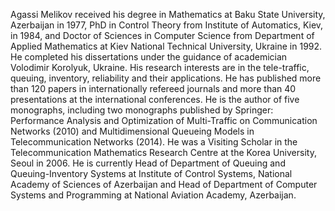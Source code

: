 Agassi Melikov received his degree in Mathematics at Baku State University, Azerbaijan in 1977, 
PhD in Control Theory from Institute of Automatics, Kiev, in 1984, and Doctor of Sciences in Computer Science 
from Department of Applied Mathematics at Kiev National Technical University, Ukraine in 1992. 
He completed his dissertations under the guidance of academician Volodimir Korolyuk, Ukraine. 
His research interests are in the tele-traffic, queuing, inventory, reliability and their applications. 
He has published more than 120 papers in internationally refereed journals and more than 40 presentations at the international conferences. 
He is the author of five monographs, including two monographs published by Springer: 
Performance Analysis and Optimization of Multi-Traffic on Communication Networks (2010) and Multidimensional Queueing Models in Telecommunication Networks (2014). 
He was a Visiting Scholar in the Telecommunication Mathematics Research Centre at the Korea University, Seoul in 2006. 
He is currently Head of Department of Queuing and Queuing-Inventory Systems at Institute of Control Systems, National Academy of Sciences of Azerbaijan and Head of Department of Computer Systems and Programming at National Aviation Academy, Azerbaijan.
